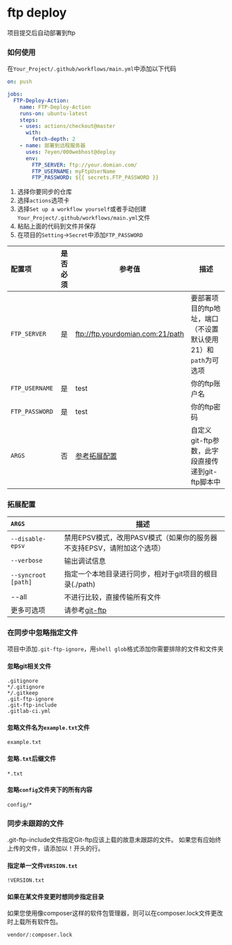 # ftp deploy

项目提交后自动部署到ftp

### 如何使用 
在`Your_Project/.github/workflows/main.yml`中添加以下代码

```yaml
on: push

jobs:
  FTP-Deploy-Action:
    name: FTP-Deploy-Action
    runs-on: ubuntu-latest
    steps:
    - uses: actions/checkout@master
      with:
        fetch-depth: 2
    - name: 部署到远程服务器
      uses: 7eyen/000webhost@deploy
      env:
        FTP_SERVER: ftp://your.domian.com/
        FTP_USERNAME: myFtpUserName
        FTP_PASSWORD: ${{ secrets.FTP_PASSWORD }}
```

1. 选择你要同步的仓库
2. 选择`actions`选项卡
3. 选择`Set up a workflow yourself`或者手动创建`Your_Project/.github/workflows/main.yml`文件
4. 粘贴上面的代码到文件并保存
5. 在项目的`Setting`->`Secret`中添加`FTP_PASSWORD`

| 配置项 | 是否必须 | 参考值                           | 描述                                                      |
| :----------- | :------: | -------------------------------- | --------------------------------------------------------- |
| `FTP_SERVER` |    是    | ftp://ftp.yourdomian.com:21/path | 要部署项目的ftp地址，端口（不设置默认使用21）和`path`为可选项 |
| `FTP_USERNAME` |    是    | test                             | 你的ftp账户名                                             |
| `FTP_PASSWORD` |    是    | test                             | 你的ftp密码                                               |
| `ARGS`       |    否    | [参考拓展配置](###拓展配置)      | 自定义git-ftp参数，此字段直接传递到git-ftp脚本中          |

### 拓展配置

| `ARGS`              | 描述                                                         |
| :------------------ | ------------------------------------------------------------ |
| `--disable-epsv`    | 禁用EPSV模式，改用PASV模式（如果你的服务器不支持EPSV，请附加这个选项） |
| `--verbose`         | 输出调试信息                                                 |
| `--syncroot [path]` | 指定一个本地目录进行同步，相对于git项目的根目录(./path)      |
| --all               | 不进行比较，直接传输所有文件                                 |
| 更多可选项          | 请参考[git-ftp](https://github.com/git-ftp/git-ftp/blob/master/man/git-ftp.1.md) |

### 在同步中忽略指定文件

项目中添加`.git-ftp-ignore`，用`shell glob`格式添加你需要排除的文件和文件夹

#### 忽略git相关文件

```gitattributes
.gitignore
*/.gitignore
*/.gitkeep
.git-ftp-ignore
.git-ftp-include
.gitlab-ci.yml
```

#### 忽略文件名为`example.txt`文件

```gitattributes
example.txt
```

#### 忽略`.txt`后缀文件
```gitattributes
*.txt
```

#### 忽略`config`文件夹下的所有内容
```gitattributes
config/*
```

### 同步未跟踪的文件

.git-ftp-include文件指定Git-ftp应该上载的故意未跟踪的文件。 如果您有应始终上传的文件，请添加以！开头的行。

#### 指定单一文件`VERSION.txt`

```gitattributes
!VERSION.txt
```

#### 如果在某文件变更时想同步指定目录

如果您使用像composer这样的软件包管理器，则可以在composer.lock文件更改时上载所有软件包。

```gitattributes
vendor/:composer.lock
```

